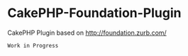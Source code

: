 CakePHP-Foundation-Plugin
=========================

CakePHP Plugin based on http://foundation.zurb.com/

`Work in Progress`